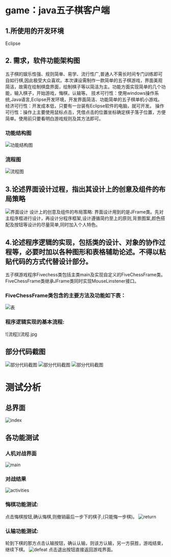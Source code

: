# game：java五子棋客户端
## 1.所使用的开发环境
Eclipse
## 2. 需求，软件功能架构图
五子棋的娱乐性强、规则简单、易学、流行性广,普通人不需长时间专门训练即可自如行棋,因此极受大众喜欢。本次课设需制作一款简单的五子棋游戏，界面美观简洁，故需在绘制棋盘界面，绘制棋子等以简洁为主。功能方面实现简单的几个功能，输入棋子，开始游戏，悔棋，认输等。
技术可行性：使用windows操作系统,Java语言,Eclipse开发环境，开发界面简洁、功能简单的五子棋单机小游戏。
经济可行性：开发成本低，只要有一台装有Eclipse软件的电脑，就可开发。
操作可行性：操作上主要使用鼠标点击，凭借点击的位置坐标确定棋子落子位置，方便简单。使用前只要看明白游戏规则及其方法即可。
### 功能结构图
![功能结构图](activityChart.jpg)
### 流程图
![流程图](flowChart.jpg)

## 3.论述界面设计过程，指出其设计上的创意及组件的布局策略
![界面设计](界面设计.jpg)
设计上的创意及组件的布局策略: 
界面设计用到的是JFrame类。先对主程序框进行设计，再设计分程序框架,设计遵循简约至上的原则,背景图案,颜色搭配及按钮等设计的尽量简单,同时加入个人特色。
## 4.论述程序逻辑的实现，包括类的设计、对象的协作过程等，必要时加以各种图形和表格辅助论述。不得以粘贴代码的方式代替设计部分。
五子棋游戏程序Fivechess类包括主类main及实现自定义的FiveChessFrame类。FiveChessFrame类继承JFrame类同时实现MouseLinstener接口。
### FiveChessFrame类包含的主要方法及功能如下表：
![表](表.JPG)
### 程序逻辑实现的基本流程:
![流程](流程.jpg
## 部分代码截图
![部分代码截图](2.JPG)
![部分代码截图](3.JPG)
![部分代码截图](4.JPG)

# 测试分析

## 总界面
![index](index.PNG)
## 各功能测试
### 人机对战界面
![main](main.PNG)

### 对战结果
![activities](activities.PNG)

### 悔棋功能测试:
点击悔棋按钮,确认悔棋,则撤销最后一步下的棋子,(只能悔一步棋)。
![return](return.PNG)

### 认输功能测试:
轮到下棋的那方点击认输按钮，确认认输，则该方认输，另一方获胜，游戏结束，继续下棋。
![defeat](defeat.PNG)
点击退出按钮直接返回游戏界面。
